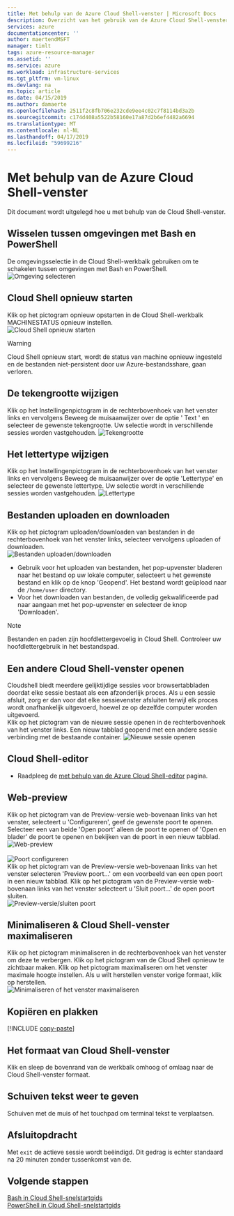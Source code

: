 ```yaml
---
title: Met behulp van de Azure Cloud Shell-venster | Microsoft Docs
description: Overzicht van het gebruik van de Azure Cloud Shell-venster.
services: azure
documentationcenter: ''
author: maertendMSFT
manager: timlt
tags: azure-resource-manager
ms.assetid: ''
ms.service: azure
ms.workload: infrastructure-services
ms.tgt_pltfrm: vm-linux
ms.devlang: na
ms.topic: article
ms.date: 04/15/2019
ms.author: damaerte
ms.openlocfilehash: 2511f2c8fb706e232cde9ee4c02c7f8114bd3a2b
ms.sourcegitcommit: c174d408a5522b58160e17a87d2b6ef4482a6694
ms.translationtype: MT
ms.contentlocale: nl-NL
ms.lasthandoff: 04/17/2019
ms.locfileid: "59699216"
---
```

# <a name="using-the-azure-cloud-shell-window"></a>Met behulp van de Azure Cloud Shell-venster

Dit document wordt uitgelegd hoe u met behulp van de Cloud Shell-venster.

## <a name="swap-between-bash-and-powershell-environments"></a>Wisselen tussen omgevingen met Bash en PowerShell

De omgevingsselectie in de Cloud Shell-werkbalk gebruiken om te schakelen tussen omgevingen met Bash en PowerShell.  
![Omgeving selecteren](media/using-the-shell-window/env-selector.png)

## <a name="restart-cloud-shell"></a>Cloud Shell opnieuw starten
Klik op het pictogram opnieuw opstarten in de Cloud Shell-werkbalk MACHINESTATUS opnieuw instellen.  
![Cloud Shell opnieuw starten](media/using-the-shell-window/restart.png)
> [!WARNING]
> Cloud Shell opnieuw start, wordt de status van machine opnieuw ingesteld en de bestanden niet-persistent door uw Azure-bestandsshare, gaan verloren.

## <a name="change-the-text-size"></a>De tekengrootte wijzigen
Klik op het Instellingenpictogram in de rechterbovenhoek van het venster links en vervolgens Beweeg de muisaanwijzer over de optie ' Text ' en selecteer de gewenste tekengrootte. Uw selectie wordt in verschillende sessies worden vastgehouden.
![Tekengrootte](media/using-the-shell-window/text-size.png)

## <a name="change-the-font"></a>Het lettertype wijzigen
Klik op het Instellingenpictogram in de rechterbovenhoek van het venster links en vervolgens Beweeg de muisaanwijzer over de optie 'Lettertype' en selecteer de gewenste lettertype.  Uw selectie wordt in verschillende sessies worden vastgehouden.
![Lettertype](media/using-the-shell-window/text-font.png)

## <a name="upload-and-download-files"></a>Bestanden uploaden en downloaden
Klik op het pictogram uploaden/downloaden van bestanden in de rechterbovenhoek van het venster links, selecteer vervolgens uploaden of downloaden.  
![Bestanden uploaden/downloaden](media/using-the-shell-window/uploaddownload.png)
* Gebruik voor het uploaden van bestanden, het pop-upvenster bladeren naar het bestand op uw lokale computer, selecteert u het gewenste bestand en klik op de knop 'Geopend'.  Het bestand wordt geüpload naar de `/home/user` directory.
* Voor het downloaden van bestanden, de volledig gekwalificeerde pad naar aangaan met het pop-upvenster en selecteer de knop 'Downloaden'.  
> [!NOTE] 
> Bestanden en paden zijn hoofdlettergevoelig in Cloud Shell. Controleer uw hoofdlettergebruik in het bestandspad.

## <a name="open-another-cloud-shell-window"></a>Een andere Cloud Shell-venster openen
Cloudshell biedt meerdere gelijktijdige sessies voor browsertabbladen doordat elke sessie bestaat als een afzonderlijk proces.
Als u een sessie afsluit, zorg er dan voor dat elke sessievenster afsluiten terwijl elk proces wordt onafhankelijk uitgevoerd, hoewel ze op dezelfde computer worden uitgevoerd.  
Klik op het pictogram van de nieuwe sessie openen in de rechterbovenhoek van het venster links. Een nieuw tabblad geopend met een andere sessie verbinding met de bestaande container.
![Nieuwe sessie openen](media/using-the-shell-window/newsession.png)

## <a name="cloud-shell-editor"></a>Cloud Shell-editor
* Raadpleeg de [met behulp van de Azure Cloud Shell-editor](using-cloud-shell-editor.md) pagina.

## <a name="web-preview"></a>Web-preview
Klik op het pictogram van de Preview-versie web-bovenaan links van het venster, selecteert u 'Configureren', geef de gewenste poort te openen.  Selecteer een van beide 'Open poort' alleen de poort te openen of 'Open en blader' de poort te openen en bekijken van de poort in een nieuw tabblad.  
![Web-preview](media/using-the-shell-window/preview.png)  
<br>
![Poort configureren](media/using-the-shell-window/preview-configure.png)  
Klik op het pictogram van de Preview-versie web-bovenaan links van het venster selecteren 'Preview poort...' om een voorbeeld van een open poort in een nieuw tabblad. Klik op het pictogram van de Preview-versie web-bovenaan links van het venster selecteert u 'Sluit poort...' de open poort sluiten.  
![Preview-versie/sluiten poort](media/using-the-shell-window/preview-options.png)

## <a name="minimize--maximize-cloud-shell-window"></a>Minimaliseren & Cloud Shell-venster maximaliseren
Klik op het pictogram minimaliseren in de rechterbovenhoek van het venster om deze te verbergen. Klik op het pictogram van de Cloud Shell opnieuw te zichtbaar maken.
Klik op het pictogram maximaliseren om het venster maximale hoogte instellen. Als u wilt herstellen venster vorige formaat, klik op herstellen.  
![Minimaliseren of het venster maximaliseren](media/using-the-shell-window/minmax.png)

## <a name="copy-and-paste"></a>Kopiëren en plakken
[!INCLUDE [copy-paste](../../includes/cloud-shell-copy-paste.md)]

## <a name="resize-cloud-shell-window"></a>Het formaat van Cloud Shell-venster
Klik en sleep de bovenrand van de werkbalk omhoog of omlaag naar de Cloud Shell-venster formaat.

## <a name="scrolling-text-display"></a>Schuiven tekst weer te geven
Schuiven met de muis of het touchpad om terminal tekst te verplaatsen.

## <a name="exit-command"></a>Afsluitopdracht
Met `exit` de actieve sessie wordt beëindigd. Dit gedrag is echter standaard na 20 minuten zonder tussenkomst van de.

## <a name="next-steps"></a>Volgende stappen

[Bash in Cloud Shell-snelstartgids](quickstart.md) <br>
[PowerShell in Cloud Shell-snelstartgids](quickstart-powershell.md)